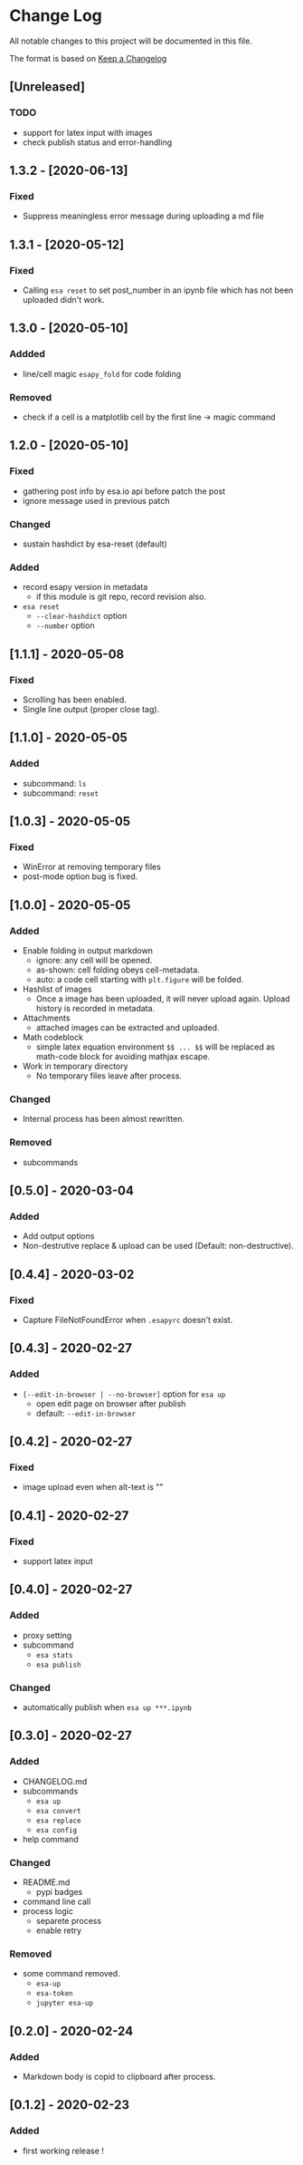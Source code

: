 # Change Log
All notable changes to this project will be documented in this file.

The format is based on [Keep a Changelog](http://keepachangelog.com/)

## [Unreleased]
### TODO
- support for latex input with images
- check publish status and error-handling

## 1.3.2 - [2020-06-13]
### Fixed
- Suppress meaningless error message during uploading a md file

## 1.3.1 - [2020-05-12]
### Fixed
- Calling `esa reset`  to set post_number in an ipynb file which has not been uploaded didn't work.

## 1.3.0 - [2020-05-10]
### Addded
- line/cell magic `esapy_fold` for code folding

### Removed
- check if a cell is a matplotlib cell by the first line -> magic command

## 1.2.0 - [2020-05-10]
### Fixed
- gathering post info by esa.io api before patch the post
- ignore message used in previous patch

### Changed
- sustain hashdict by esa-reset (default)

### Added
- record esapy version in metadata
  - if this module is git repo, record revision also.
- `esa reset`
  - `--clear-hashdict` option
  - `--number` option

## [1.1.1] - 2020-05-08
### Fixed
- Scrolling has been enabled.
- Single line output (proper close tag).

## [1.1.0] - 2020-05-05
### Added
- subcommand: `ls`
- subcommand: `reset`

## [1.0.3] - 2020-05-05
### Fixed
- WinError at removing temporary files
- post-mode option bug is fixed.

## [1.0.0] - 2020-05-05
### Added
- Enable folding in output markdown
  - ignore: any cell will be opened.
  - as-shown: cell folding obeys cell-metadata.
  - auto: a code cell starting with `plt.figure` will be folded.
- Hashlist of images
  - Once a image has been uploaded, it will never upload again. Upload history is recorded in metadata.
- Attachments
  - attached images can be extracted and uploaded.
- Math codeblock
  - simple latex equation environment `$$ ... $$` will be replaced as math-code block for avoiding mathjax escape.
- Work in temporary directory
  - No temporary files leave after process.

### Changed
- Internal process has been almost rewritten.

### Removed
- subcommands

## [0.5.0] - 2020-03-04
### Added
- Add output options
- Non-destrutive replace & upload can be used (Default: non-destructive).

## [0.4.4] - 2020-03-02
### Fixed
- Capture FileNotFoundError when `.esapyrc` doesn't exist.

## [0.4.3] - 2020-02-27
### Added
- `[--edit-in-browser | --no-browser]` option for `esa up`
  - open edit page on browser after publish
  - default: `--edit-in-browser`

## [0.4.2] - 2020-02-27
### Fixed
- image upload even when alt-text is ""

## [0.4.1] - 2020-02-27
### Fixed
- support latex input

## [0.4.0] - 2020-02-27
### Added
- proxy setting
- subcommand
  - `esa stats`
  - `esa publish`

### Changed
- automatically publish when `esa up ***.ipynb`



## [0.3.0] - 2020-02-27
### Added
- CHANGELOG.md
- subcommands
  - `esa up`
  - `esa convert`
  - `esa replace`
  - `esa config`
- help command

### Changed
- README.md
  - pypi badges
- command line call
- process logic
  - separete process
  - enable retry


### Removed
- some command removed.
  - `esa-up`
  - `esa-token`
  - `jupyter esa-up`



## [0.2.0] - 2020-02-24
### Added
- Markdown body is copid to clipboard after process.



## [0.1.2] - 2020-02-23
### Added
- first working release !
